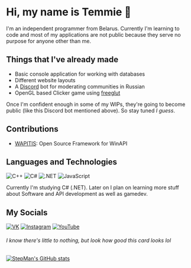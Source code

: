 # Hi, my name is Temmie 🍕

I'm an independent programmer from Belarus. Currently I'm learning to code and most of my applications are not public because they serve no purpose for anyone other than me.

## Things that I've already made
 - Basic console application for working with databases
 - Different website layouts
 - A [Discord](https://discord.com) bot for moderating communities in Russian
 - OpenGL based Clicker game using [freeglut](http://freeglut.sourceforge.net)

Once I'm confident enough in some of my WIPs, they're going to become public (like this Discord bot mentioned above). So stay tuned *I guess*.

## Contributions
- [WAPITIS](https://github.com/TonSharp/WAPITIS): Open Source Framework for WinAPI

## Languages and Technologies
![C++](https://img.shields.io/badge/-C++-000033?style=for-the-badge&logo=C%2b%2b&logoColor=659ad2)
![C#](https://img.shields.io/badge/-C_Sharp-000033?style=for-the-badge&logo=csharp&logoColor=53AC56)
![.NET](https://img.shields.io/badge/-.net-000033?style=for-the-badge&logo=dotnet&logoColor=violet)
![JavaScript](https://img.shields.io/badge/-JavaScript-000033?style=for-the-badge&logo=JavaScript&logoColor=F7DF1E)

Currently I'm studying C# (.NET). Later on I plan on learning more stuff about Software and API development as well as gamedev.

## My Socials
[![VK](https://img.shields.io/badge/-VK-000033?style=for-the-badge&logo=VK&logoColor=2787f5)](https://vk.com/stepmanofficial)
[![Instagram](https://img.shields.io/badge/-Instagram-000033?style=for-the-badge&logo=Instagram&logoColor=E4405F)](https://www.instagram.com/stepmanofficial/)
[![YouTube](https://img.shields.io/badge/-YouTube-000033?style=for-the-badge&logo=YouTube&logoColor=FF0000)](https://www.youtube.com/channel/UCe4rvu4SamkPXW9OlWCc_kg)

###### *I know there's little to nothing, but look how good this card looks lol*
[![StepMan's GitHub stats](https://github-readme-stats.vercel.app/api?username=stepmanofficial&custom_title=StepMan's%20GitHub%20Stats&show_icons=true&include_all_commits=true&theme=dark&bg_color=0,000033,2d2d75&icon_color=eff1f3)](https://github.com/anuraghazra/github-readme-stats)